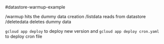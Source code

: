 #datastore-warmup-example

/warmup hits the dummy data creation
/listdata reads from datastore
/deletedata deletes dummy data

`gcloud app deploy` to deploy new version and
`gcloud app deploy cron.yaml` to deploy cron file
